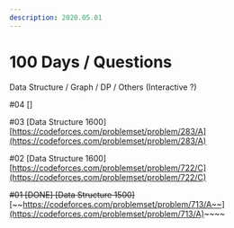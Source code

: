 ```yaml
---
description: 2020.05.01
---
```


# 100 Days / Questions

Data Structure / Graph / DP / Others \(Interactive ?\)

\#04 \[\]

\#03 \[Data Structure 1600\] [https://codeforces.com/problemset/problem/283/A](https://codeforces.com/problemset/problem/283/A)

\#02 \[Data Structure 1600\] [https://codeforces.com/problemset/problem/722/C](https://codeforces.com/problemset/problem/722/C)

~~\#01 \[DONE\] \[Data Structure 1500\]~~ [~~https://codeforces.com/problemset/problem/713/A~~](https://codeforces.com/problemset/problem/713/A)~~~~

